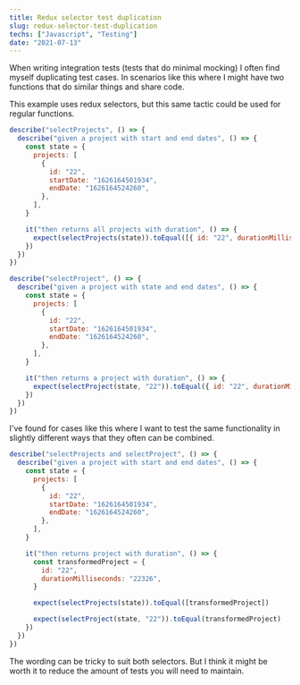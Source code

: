 ```yaml
---
title: Redux selector test duplication
slug: redux-selector-test-duplication
techs: ["Javascript", "Testing"]
date: "2021-07-13"
---
```


When writing integration tests (tests that do minimal mocking) I often find myself duplicating test cases. In scenarios like this where I might have two functions that do similar things and share code.

This example uses redux selectors, but this same tactic could be used for regular functions.

```js
describe("selectProjects", () => {
  describe("given a project with start and end dates", () => {
    const state = {
      projects: [
        {
          id: "22",
          startDate: "1626164501934",
          endDate: "1626164524260",
        },
      ],
    }

    it("then returns all projects with duration", () => {
      expect(selectProjects(state)).toEqual([{ id: "22", durationMilliseconds: "22326" }])
    })
  })
})

describe("selectProject", () => {
  describe("given a project with state and end dates", () => {
    const state = {
      projects: [
        {
          id: "22",
          startDate: "1626164501934",
          endDate: "1626164524260",
        },
      ],
    }

    it("then returns a project with duration", () => {
      expect(selectProject(state, "22")).toEqual({ id: "22", durationMilliseconds: "22326" })
    })
  })
})
```

I've found for cases like this where I want to test the same functionality in slightly different ways that they often can be combined.

```js
describe("selectProjects and selectProject", () => {
  describe("given a project with start and end dates", () => {
    const state = {
      projects: [
        {
          id: "22",
          startDate: "1626164501934",
          endDate: "1626164524260",
        },
      ],
    }

    it("then returns project with duration", () => {
      const transformedProject = {
        id: "22",
        durationMilliseconds: "22326",
      }

      expect(selectProjects(state)).toEqual([transformedProject])

      expect(selectProject(state, "22")).toEqual(transformedProject)
    })
  })
})
```

The wording can be tricky to suit both selectors. But I think it might be worth it to reduce the amount of tests you will need to maintain.
